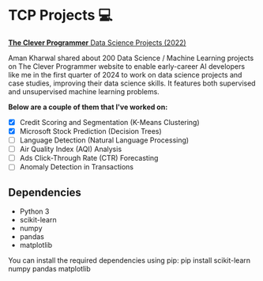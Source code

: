 # TCP Projects 💻

[**The Clever Programmer** Data Science Projects (2022)](https://thecleverprogrammer.com/2022/03/09/data-science-projects/)

Aman Kharwal shared about 200 Data Science / Machine Learning projects on The Clever Programmer website to enable early-career AI developers like me in the first quarter of 2024 to work on data science projects and case studies, improving their data science skills. It features both supervised and unsupervised machine learning problems.

**Below are a couple of them that I've worked on:**
  - [x] Credit Scoring and Segmentation (K-Means Clustering)
  - [x] Microsoft Stock Prediction (Decision Trees)
  - [ ] Language Detection (Natural Language Processing)
  - [ ] Air Quality Index (AQI) Analysis
  - [ ] Ads Click-Through Rate (CTR) Forecasting
  - [ ] Anomaly Detection in Transactions

## Dependencies
- Python 3
- scikit-learn
- numpy
- pandas
- matplotlib

You can install the required dependencies using pip:
pip install scikit-learn numpy pandas matplotlib

